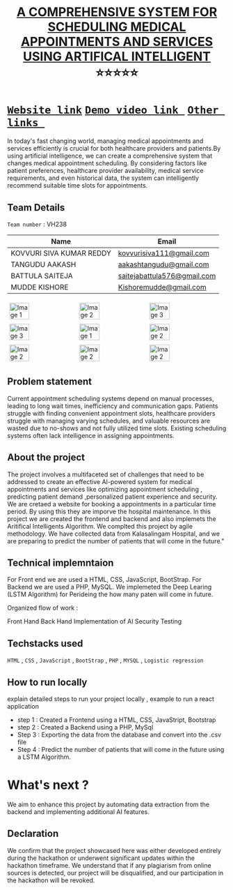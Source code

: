<h1 align="center" style="border-bottom: none">
    <b>
        <a href="https://www.google.com"> A COMPREHENSIVE SYSTEM FOR SCHEDULING MEDICAL APPOINTMENTS AND SERVICES USING ARTIFICAL INTELLIGENT </a><br>
    </b>⭐️⭐️⭐️⭐️⭐️ <br>
</h1>

# [`Website link`](http://www.google.com)  [`Demo video link `](http://www.google.com) [`Other links `](http://www.google.com) 
In today's fast changing world, managing medical appointments and services efficiently is crucial for both healthcare providers and patients.By using artificial intelligence, we can create a comprehensive system that changes medical appointment scheduling. By considering factors like patient preferences, healthcare provider availability, medical service requirements, and even historical data, the system can intelligently recommend suitable time slots for appointments. 

## Team Details
`Team number` : VH238

| Name    | Email           |
|-----------------------------|-----------------------------|
|  KOVVURI SIVA KUMAR REDDY   | kovvurisiva111@gmail.com    |
|  TANGUDU AAKASH             | aakashtangudu@gmail.com     |
|  BATTULA SAITEJA            | saitejabattula576@gmail.com |
|  MUDDE KISHORE              | Kishoremudde@gmail.com      |

<div style="display: flex; flex-wrap: wrap;">
    <img src="https://github.com/sivakumar111/A-COMPREHENSIVE-SYSTEM-FOR-SCHEDULING-MEDICAL-APPOINTMENTS-AND-SERVICES-USING-ARTIFICAL-INTELLIGENT/blob/main/assets/11.png?raw=true" alt="Image 1" style="width: 30%; margin: 5px;">
    <img src="https://github.com/sivakumar111/A-COMPREHENSIVE-SYSTEM-FOR-SCHEDULING-MEDICAL-APPOINTMENTS-AND-SERVICES-USING-ARTIFICAL-INTELLIGENT/blob/main/assets/12.png?raw=true" alt="Image 2" style="width: 30%; margin: 5px;">
    <img src="https://github.com/sivakumar111/A-COMPREHENSIVE-SYSTEM-FOR-SCHEDULING-MEDICAL-APPOINTMENTS-AND-SERVICES-USING-ARTIFICAL-INTELLIGENT/blob/main/assets/13.png?raw=true" alt="Image 3" style="width: 30%; margin: 5px;">
    <img src="https://github.com/sivakumar111/A-COMPREHENSIVE-SYSTEM-FOR-SCHEDULING-MEDICAL-APPOINTMENTS-AND-SERVICES-USING-ARTIFICAL-INTELLIGENT/blob/main/assets/14.png?raw=true" alt="Image 3" style="width: 30%; margin: 5px;">
    <img src="https://github.com/sivakumar111/A-COMPREHENSIVE-SYSTEM-FOR-SCHEDULING-MEDICAL-APPOINTMENTS-AND-SERVICES-USING-ARTIFICAL-INTELLIGENT/blob/main/assets/15.png?raw=true" alt="Image 1" style="width: 30%; margin: 5px;">
    <img src="https://github.com/sivakumar111/A-COMPREHENSIVE-SYSTEM-FOR-SCHEDULING-MEDICAL-APPOINTMENTS-AND-SERVICES-USING-ARTIFICAL-INTELLIGENT/blob/main/assets/16.png?raw=true" alt="Image 2" style="width: 30%; margin: 5px;">
    <img src="https://github.com/sivakumar111/A-COMPREHENSIVE-SYSTEM-FOR-SCHEDULING-MEDICAL-APPOINTMENTS-AND-SERVICES-USING-ARTIFICAL-INTELLIGENT/blob/main/assets/17.png?raw=true" alt="Image 2" style="width: 30%; margin: 5px;">
    <img src="https://github.com/sivakumar111/A-COMPREHENSIVE-SYSTEM-FOR-SCHEDULING-MEDICAL-APPOINTMENTS-AND-SERVICES-USING-ARTIFICAL-INTELLIGENT/blob/main/assets/18.png?raw=true" alt="Image 2" style="width: 30%; margin: 5px;">
    <img src="https://github.com/sivakumar111/A-COMPREHENSIVE-SYSTEM-FOR-SCHEDULING-MEDICAL-APPOINTMENTS-AND-SERVICES-USING-ARTIFICAL-INTELLIGENT/blob/main/assets/19.png?raw=true" alt="Image 2" style="width: 30%; margin: 5px;">
</div>

## Problem statement 
Current appointment scheduling systems depend on manual processes, leading to long wait times, inefficiency and communication gaps.
Patients struggle with finding convenient appointment slots, healthcare providers  struggle with managing varying schedules, and valuable resources are wasted due to no-shows and not fully utilized time slots.
Existing scheduling systems often lack intelligence in assigning appointments.

## About the project

The project involves a multifaceted set of challenges that need to be addressed to create an effective AI-powered system for medical appointments and services like optimizing appointment scheduling , predicting patient demand ,personalized patient experience and security.
We are cretaed a website for booking a appointments in a particular time period. By using 
this they are imporve the hospital maintenance. In this project we are created the frontend and backend and also implemets the Aritifical Intelligents Algorithm. We complted this project by agile methodology. 
We have collected data from Kalasalingam Hospital, and we are preparing to predict the number of patients that will come in the future."
  

## Technical implemntaion 
For Front end we are used a HTML, CSS, JavaScript, BootStrap. For Backend we are used a PHP, MySQL. We implemeted the Deep Learing (LSTM Algorithm) for Perideing the how many paten will come in future. 

Organized flow of work : 

Front Hand
Back Hand
Implementation of AI
Security
Testing

## Techstacks used 
`HTML` , `CSS` , `JavaScript` , `BootStrap` , `PHP` , `MYSQL` , `Logistic regression`

## How to run locally 
explain detailed steps to run your project locally , example to run a react application 
- step 1 : Created a Frontend using a HTML, CSS, JavaStript, Bootstrap
- step 2 : Created a Backend using a PHP, MySql
- Step 3 : Exporting the data from the database and convert into the .csv file  
- Step 4 : Predict the number of patients that will come in the future using a LSTM Algorithm.

# What's next ?
We aim to enhance this project by automating data extraction from the backend and implementing additional AI features.

## Declaration
We confirm that the project showcased here was either developed entirely during the hackathon or underwent significant updates within the hackathon timeframe. We understand that if any plagiarism from online sources is detected, our project will be disqualified, and our participation in the hackathon will be revoked.
